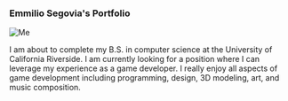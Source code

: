 ### Emmilio Segovia's Portfolio

![Me](https://photos.app.goo.gl/g4mWwoVmSNQdHmYQ9)

I am about to complete my B.S. in computer science at the University of California Riverside. I am currently looking for a position where I can leverage my experience as a game developer. I really enjoy all aspects of game development including programming, design, 3D modeling, art, and music composition.
